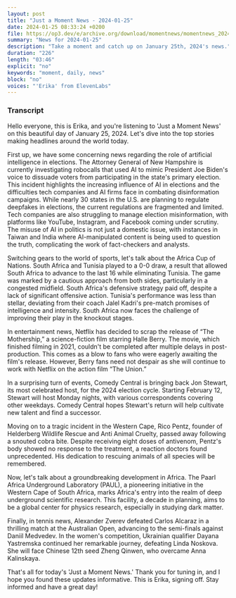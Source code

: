 ```yaml
---
layout: post
title: "Just a Moment News - 2024-01-25"
date: 2024-01-25 08:33:24 +0200
file: https://op3.dev/e/archive.org/download/momentnews/momentnews_2024-01-25.mp3
summary: "News for 2024-01-25"
description: "Take a moment and catch up on January 25th, 2024's news."
duration: "226"
length: "03:46"
explicit: "no"
keywords: "moment, daily, news"
block: "no"
voices: "'Erika' from ElevenLabs"
---
```


### Transcript

Hello everyone, this is Erika, and you're listening to 'Just a Moment News' on this beautiful day of January 25, 2024. Let's dive into the top stories making headlines around the world today.

First up, we have some concerning news regarding the role of artificial intelligence in elections. The Attorney General of New Hampshire is currently investigating robocalls that used AI to mimic President Joe Biden's voice to dissuade voters from participating in the state's primary election. This incident highlights the increasing influence of AI in elections and the difficulties tech companies and AI firms face in combating disinformation campaigns. While nearly 30 states in the U.S. are planning to regulate deepfakes in elections, the current regulations are fragmented and limited. Tech companies are also struggling to manage election misinformation, with platforms like YouTube, Instagram, and Facebook coming under scrutiny. The misuse of AI in politics is not just a domestic issue, with instances in Taiwan and India where AI-manipulated content is being used to question the truth, complicating the work of fact-checkers and analysts.

Switching gears to the world of sports, let's talk about the Africa Cup of Nations. South Africa and Tunisia played to a 0-0 draw, a result that allowed South Africa to advance to the last 16 while eliminating Tunisia. The game was marked by a cautious approach from both sides, particularly in a congested midfield. South Africa's defensive strategy paid off, despite a lack of significant offensive action. Tunisia's performance was less than stellar, deviating from their coach Jalel Kadri's pre-match promises of intelligence and intensity. South Africa now faces the challenge of improving their play in the knockout stages.

In entertainment news, Netflix has decided to scrap the release of “The Mothership,” a science-fiction film starring Halle Berry. The movie, which finished filming in 2021, couldn't be completed after multiple delays in post-production. This comes as a blow to fans who were eagerly awaiting the film's release. However, Berry fans need not despair as she will continue to work with Netflix on the action film “The Union.”

In a surprising turn of events, Comedy Central is bringing back Jon Stewart, its most celebrated host, for the 2024 election cycle. Starting February 12, Stewart will host Monday nights, with various correspondents covering other weekdays. Comedy Central hopes Stewart's return will help cultivate new talent and find a successor.

Moving on to a tragic incident in the Western Cape, Rico Pentz, founder of Helderberg Wildlife Rescue and Anti Animal Cruelty, passed away following a snouted cobra bite. Despite receiving eight doses of antivenom, Pentz's body showed no response to the treatment, a reaction doctors found unprecedented. His dedication to rescuing animals of all species will be remembered.

Now, let's talk about a groundbreaking development in Africa. The Paarl Africa Underground Laboratory (PAUL), a pioneering initiative in the Western Cape of South Africa, marks Africa's entry into the realm of deep underground scientific research. This facility, a decade in planning, aims to be a global center for physics research, especially in studying dark matter.

Finally, in tennis news, Alexander Zverev defeated Carlos Alcaraz in a thrilling match at the Australian Open, advancing to the semi-finals against Daniil Medvedev. In the women's competition, Ukrainian qualifier Dayana Yastremska continued her remarkable journey, defeating Linda Noskova. She will face Chinese 12th seed Zheng Qinwen, who overcame Anna Kalinskaya.

That's all for today's 'Just a Moment News.' Thank you for tuning in, and I hope you found these updates informative. This is Erika, signing off. Stay informed and have a great day!
